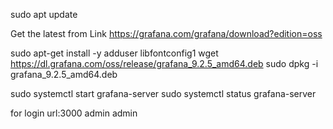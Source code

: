 sudo apt update

Get the latest from Link
https://grafana.com/grafana/download?edition=oss

sudo apt-get install -y adduser libfontconfig1
wget https://dl.grafana.com/oss/release/grafana_9.2.5_amd64.deb
sudo dpkg -i grafana_9.2.5_amd64.deb


sudo systemctl start grafana-server
sudo systemctl status grafana-server

for login
url:3000
admin
admin
